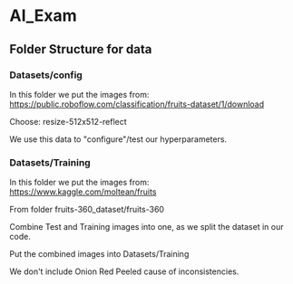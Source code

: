 # AI_Exam

## Folder Structure for data

### Datasets/config

In this folder we put the images from:
https://public.roboflow.com/classification/fruits-dataset/1/download

Choose: resize-512x512-reflect

We use this data to "configure"/test our hyperparameters.


### Datasets/Training

In this folder we put the images from:
https://www.kaggle.com/moltean/fruits

From folder fruits-360_dataset/fruits-360

Combine Test and Training images into one, as we split the dataset in our code.

Put the combined images into Datasets/Training

We don't include Onion Red Peeled cause of inconsistencies.
